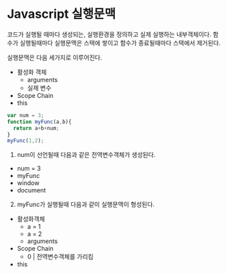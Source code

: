 # Javascript 실행문맥
코드가 실행될 때마다 생성되는, 실행환경을 정의하고 실제 실행하는 내부객체이다.
함수가 실행될때마다 실행문맥은 스택에 쌓이고 함수가 종료될때마다 스택에서 제거된다.

실행문맥은 다음 세가지로 이루어진다.
- 활성화 객체
  - arguments
  - 실제 변수
- Scope Chain
- this

```js
var num = 3;
function myFunc(a,b){
  return a+b+num;
}
myFunc(1,2);
```

1. num이 선언될때 다음과 같은 전역변수객체가 생성된다.
  - num = 3
  - myFunc
  - window
  - document
2. myFunc가 실행될때 다음과 같이 실행문맥이 형성된다.
  - 활성화객체
    - a = 1
    - a = 2
    - arguments
  - Scope Chain
    - 0 | 전역변수객체를 가리킴
  - this
